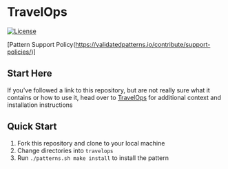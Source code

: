 # TravelOps

[![License](https://img.shields.io/badge/License-Apache%202.0-blue.svg)](https://opensource.org/licenses/Apache-2.0)

[Pattern Support Policy(https://validatedpatterns.io/contribute/support-policies/)]

## Start Here

If you've followed a link to this repository, but are not really sure what it contains
or how to use it, head over to [TravelOps](https://validatedpatterns.io/patterns/travelops-ossm/)
for additional context and installation instructions

## Quick Start

1. Fork this repository and clone to your local machine
1. Change directories into `travelops`
1. Run `./patterns.sh make install` to install the pattern
